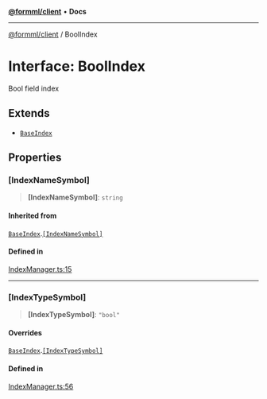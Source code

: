 [**@formml/client**](../README.md) • **Docs**

---

[@formml/client](../globals.md) / BoolIndex

# Interface: BoolIndex

Bool field index

## Extends

- [`BaseIndex`](BaseIndex.md)

## Properties

### \[IndexNameSymbol\]

> **\[IndexNameSymbol\]**: `string`

#### Inherited from

[`BaseIndex`](BaseIndex.md).[`[IndexNameSymbol]`](BaseIndex.md#%5Bindexnamesymbol%5D)

#### Defined in

[IndexManager.ts:15](https://github.com/formml/formml/blob/527c6e93502cf5114979de3946b0cc8cf0790b3f/packages/client/src/IndexManager.ts#L15)

---

### \[IndexTypeSymbol\]

> **\[IndexTypeSymbol\]**: `"bool"`

#### Overrides

[`BaseIndex`](BaseIndex.md).[`[IndexTypeSymbol]`](BaseIndex.md#%5Bindextypesymbol%5D)

#### Defined in

[IndexManager.ts:56](https://github.com/formml/formml/blob/527c6e93502cf5114979de3946b0cc8cf0790b3f/packages/client/src/IndexManager.ts#L56)
